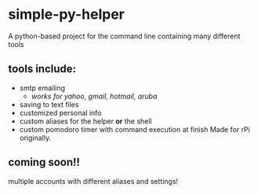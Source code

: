 # simple-py-helper
A python-based project for the command line containing many different tools

## tools include: 
* smtp emailing
   * *works for yahoo, gmail, hotmail, aruba*
* saving to text files
* customized personal info
* custom aliases for the helper **or** the shell
* custom pomodoro timer with command execution at finish
Made for rPi originally.


## coming soon!!
multiple accounts with different aliases and settings!
